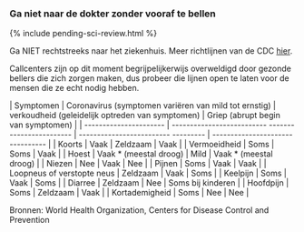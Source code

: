 ### Ga niet naar de dokter zonder vooraf te bellen 

{% include pending-sci-review.html %}

 Ga NIET rechtstreeks naar het ziekenhuis. Meer richtlijnen van de CDC [hier](https://www.cdc.gov/coronavirus/2019-ncov/about/steps-when-sick.html). 

Callcenters zijn op dit moment begrijpelijkerwijs overweldigd door gezonde bellers die zich zorgen maken, dus probeer die lijnen open te laten voor de mensen die ze echt nodig hebben. 

 <div class="table-wrap" markdown="1"> 
 
 | Symptomen | Coronavirus (symptomen variëren van mild tot ernstig) | verkoudheid (geleidelijk optreden van symptomen) | Griep (abrupt begin van symptomen) | 
 | ---------------------- | -------------------------- ------------------------ | ------------------------- --------- | -------------------------------- | 
 | Koorts | Vaak | Zeldzaam | Vaak | 
 | Vermoeidheid | Soms | Soms | Vaak | 
 | Hoest | Vaak * (meestal droog) | Mild | Vaak * (meestal droog) | 
 | Niezen | Nee | Vaak | Nee | 
 | Pijnen | Soms | Vaak | Vaak | 
 | Loopneus of verstopte neus | Zeldzaam | Vaak | Soms | 
 | Keelpijn | Soms | Vaak | Soms | 
 | Diarree | Zeldzaam | Nee | Soms bij kinderen | 
 | Hoofdpijn | Soms | Zeldzaam | Vaak | 
 | Kortademigheid | Soms | Nee | Nee | 

 </div> 
 
 Bronnen: World Health Organization, Centers for Disease Control and Prevention
